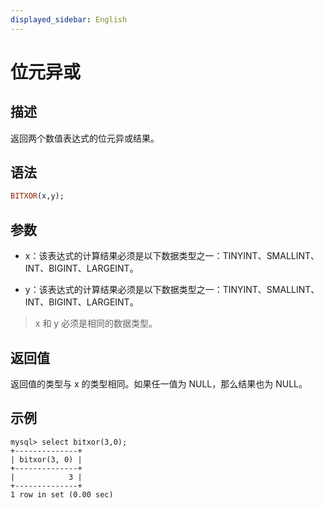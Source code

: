 ```yaml
---
displayed_sidebar: English
---
```



# 位元异或

## 描述

返回两个数值表达式的位元异或结果。

## 语法

```Haskell
BITXOR(x,y);
```

## 参数

- x：该表达式的计算结果必须是以下数据类型之一：TINYINT、SMALLINT、INT、BIGINT、LARGEINT。

- y：该表达式的计算结果必须是以下数据类型之一：TINYINT、SMALLINT、INT、BIGINT、LARGEINT。

> x 和 y 必须是相同的数据类型。

## 返回值

返回值的类型与 x 的类型相同。如果任一值为 NULL，那么结果也为 NULL。

## 示例

```Plain
mysql> select bitxor(3,0);
+--------------+
| bitxor(3, 0) |
+--------------+
|            3 |
+--------------+
1 row in set (0.00 sec)
```

